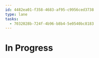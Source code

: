 ```yaml
---
id: 4482ea01-f358-4683-af95-c9956ced3738
type: lane
tasks:
  - 7032028b-724f-4b96-b8b4-5e0540bc8183
---
```


# In Progress
